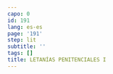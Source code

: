 ```yaml
---
capo: 0
id: 191
lang: es-es
page: '191'
step: lit
subtitle: ''
tags: []
title: LETANÍAS PENITENCIALES I
---
```

